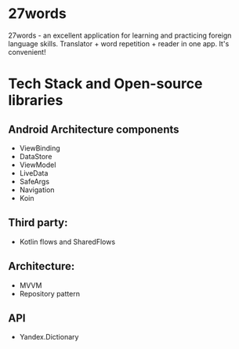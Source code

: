 # 27words
27words - an excellent application for learning and practicing foreign language skills. Translator + word repetition + reader in one app. It's convenient!

# Tech Stack and Open-source libraries
## Android Architecture components
- ViewBinding 
- DataStore
- ViewModel
- LiveData
- SafeArgs
- Navigation
- Koin 
## Third party:
- Kotlin flows and SharedFlows
## Architecture:
- MVVM
- Repository pattern
## API
- Yandex.Dictionary
